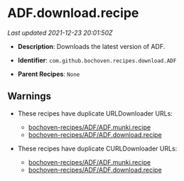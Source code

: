 # ADF.download.recipe

_Last updated 2021-12-23 20:01:50Z_

- **Description**: Downloads the latest version of ADF.

- **Identifier**: `com.github.bochoven.recipes.download.ADF`

- **Parent Recipes**: `None`


## Warnings

- These recipes have duplicate URLDownloader URLs:
    - [bochoven-recipes/ADF/ADF.munki.recipe](/autopkg-dupe-tracker/bochoven-recipes/ADF/ADF.munki.recipe)
    - [bochoven-recipes/ADF/ADF.download.recipe](/autopkg-dupe-tracker/bochoven-recipes/ADF/ADF.download.recipe)

- These recipes have duplicate CURLDownloader URLs:
    - [bochoven-recipes/ADF/ADF.munki.recipe](/autopkg-dupe-tracker/bochoven-recipes/ADF/ADF.munki.recipe)
    - [bochoven-recipes/ADF/ADF.download.recipe](/autopkg-dupe-tracker/bochoven-recipes/ADF/ADF.download.recipe)